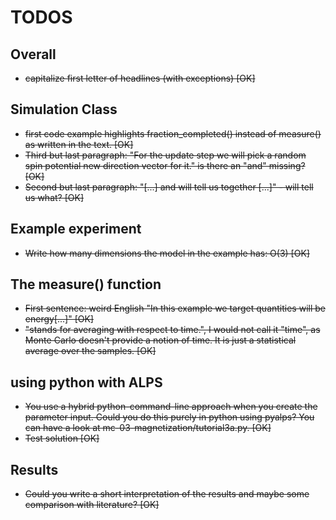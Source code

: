 # TODOS

## Overall
* ~~capitalize first letter of headlines (with exceptions) [OK]~~

## Simulation Class
* ~~first code example highlights fraction_completed() instead of measure() as written in the text. [OK]~~
* ~~Third but last paragraph: "For the update step we will pick a random spin potential new direction vector for it." is there an "and" missing? [OK]~~
* ~~Second but last paragraph: "[...] and will tell us together [...]" - will tell us what? [OK]~~

## Example experiment
* ~~Write how many dimensions the model in the example has: O(3) [OK]~~

## The measure() function
* ~~First sentence: weird English "In this example we target quantities will be energy[...]" [OK]~~
* ~~"stands for averaging with respect to time.", I would not call it "time", as Monte Carlo doesn't provide a notion of time. It is just a statistical average over the samples. [OK]~~

## using python with ALPS
* ~~You use a hybrid python-command-line approach when you create the parameter input. Could you do this purely in python using pyalps? You can have a look at mc-03-magnetization/tutorial3a.py. [OK]~~
* ~~Test solution [OK]~~

## Results
* ~~Could you write a short interpretation of the results and maybe some comparison with literature? [OK]~~
